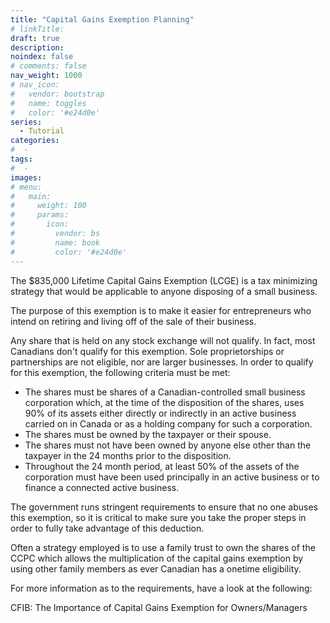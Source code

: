 ```yaml
---
title: "Capital Gains Exemption Planning"
# linkTitle:
draft: true
description: 
noindex: false
# comments: false
nav_weight: 1000
# nav_icon:
#   vendor: bootstrap
#   name: toggles
#   color: '#e24d0e'
series:
  - Tutorial
categories:
#  - 
tags:
#  - 
images:
# menu:
#   main:
#     weight: 100
#     params:
#       icon:
#         vendor: bs
#         name: book
#         color: '#e24d0e'
---
```


The $835,000 Lifetime Capital Gains Exemption (LCGE) is a tax minimizing strategy that would be applicable to anyone disposing of a small business.

<!--more-->

The purpose of this exemption is to make it easier for entrepreneurs who intend on retiring and living off of the sale of their business.

Any share that is held on any stock exchange will not qualify. In fact, most Canadians don't qualify for this exemption. Sole proprietorships or partnerships are not eligible, nor are larger businesses. In order to qualify for this exemption, the following criteria must be met:

- The shares must be shares of a Canadian-controlled small business corporation which, at the time of the disposition of the shares, uses 90% of its assets either directly or indirectly in an active business carried on in Canada or as a holding company for such a corporation.
- The shares must be owned by the taxpayer or their spouse.
- The shares must not have been owned by anyone else other than the taxpayer in the 24 months prior to the disposition.
- Throughout the 24 month period, at least 50% of the assets of the corporation must have been used principally in an active business or to finance a connected active business.

The government runs stringent requirements to ensure that no one abuses this exemption, so it is critical to make sure you take the proper steps in order to fully take advantage of this deduction.

Often a strategy employed is to use a family trust to own the shares of the CCPC which allows the multiplication of the capital gains exemption by using other family members as ever Canadian has a onetime eligibility.

For more information as to the requirements, have a look at the following:

CFIB: The Importance of Capital Gains Exemption for Owners/Managers
